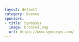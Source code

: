 ```yaml
---
layout: default
category: Bronce
sponsors:
- title: Synopsys
  image: bronce1.png
  url: https://www.synopsys.com/
---
```

